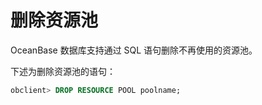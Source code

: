 删除资源池 
==========================

OceanBase 数据库支持通过 SQL 语句删除不再使用的资源池。

下述为删除资源池的语句：

```sql
obclient> DROP RESOURCE POOL poolname;
```


